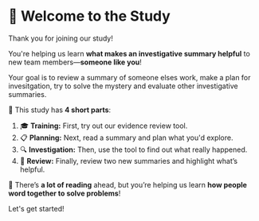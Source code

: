 # 👋 Welcome to the Study

Thank you for joining our study!

You're helping us learn **what makes an investigative summary helpful** to new team members—**someone like you**!

Your goal is to review a summary of someone elses work, make a plan for invesitgation, try to solve the mystery and evaluate other investigative summaries.

🧩 This study has **4 short parts**:

1. 🎓 **Training:** First, try out our evidence review tool.
2. 📋 **Planning:** Next, read a summary and plan what you'd explore.
3. 🔍 **Investigation:** Then, use the tool to find out what really happened.
4. 📖 **Review:** Finally, review two new summaries and highlight what’s helpful.

🧠 There’s **a lot of reading** ahead, but you’re helping us learn **how people word together to solve problems**!

Let's get started!
